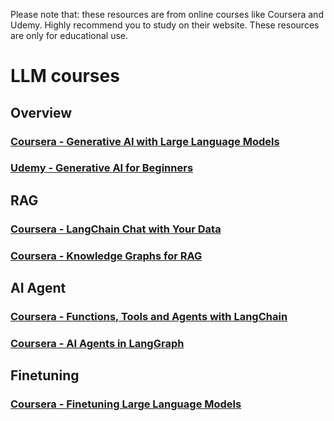 
Please note that:
these resources are from online courses like Coursera and Udemy. Highly recommend you to study on their website. 
These resources are only for educational use.

# LLM courses

## Overview
### [Coursera - Generative AI with Large Language Models](https://github.com/mashuai191/LLM_courses/tree/master/Coursera%20-%20Generative%20AI%20with%20Large%20Language%20Models)
### [Udemy - Generative AI for Beginners](https://github.com/mashuai191/LLM_courses/tree/master/Udemy%20-%20Generative%20AI%20for%20Beginners)


## RAG
### [Coursera - LangChain Chat with Your Data](https://github.com/mashuai191/LLM_courses/tree/master/Coursera%20-%20LangChain%20Chat%20with%20Your%20Data)
### [Coursera - Knowledge Graphs for RAG](https://github.com/mashuai191/LLM_courses/tree/master/Coursera%20-%20Knowledge%20Graphs%20for%20RAG)

## AI Agent

### [Coursera - Functions, Tools and Agents with LangChain](https://github.com/mashuai191/LLM_courses/tree/master/Coursera%20-%20Functions%2C%20Tools%20and%20Agents%20with%20LangChain)
### [Coursera - AI Agents in LangGraph](https://github.com/mashuai191/LLM_courses/tree/master/Coursera%20-%20AI%20Agents%20in%20LangGraph)

## Finetuning

### [Coursera - Finetuning Large Language Models](https://github.com/mashuai191/LLM_courses/tree/master/Coursera%20-%20Finetuning%20Large%20Language%20Models)

